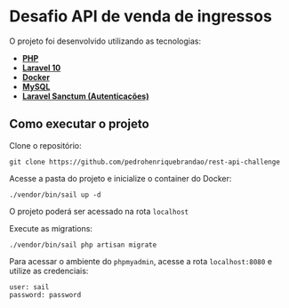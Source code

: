 # Desafio API de venda de ingressos 

O projeto foi desenvolvido utilizando as tecnologias:
- **[PHP](https://www.php.net/)**
- **[Laravel 10](https://laravel.com/)**
- **[Docker](https://www.docker.com/)**
- **[MySQL](https://www.mysql.com/)**
- **[Laravel Sanctum (Autenticações)](https://laravel.com/docs/10.x/sanctum)**

## Como executar o projeto

Clone o repositório: 
```
git clone https://github.com/pedrohenriquebrandao/rest-api-challenge
```

Acesse a pasta do projeto e inicialize o container do Docker: 
```
./vendor/bin/sail up -d
```
O projeto poderá ser acessado na rota `localhost`

Execute as migrations: 
```
./vendor/bin/sail php artisan migrate
```

Para acessar o ambiente do `phpmyadmin`, acesse a rota `localhost:8080` e utilize as credenciais:

```
user: sail
password: password 
```


